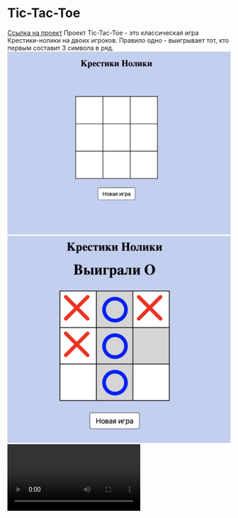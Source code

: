 # Tic-Tac-Toe
[Ссылка на проект](https://unnastasya.github.io/Tic-Tac-Toe/)
Проект Tic-Tac-Toe - это классическая игра Крестики-нолики на двоих игроков.
Правило одно - выигрывает тот, кто первым составит 3 символа в ряд.
<img src="screenshot1.png">
<img src="screenshot2.png">
<video>
<source src="video.mp4">
</video>

